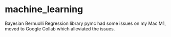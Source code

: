# machine_learning

Bayesian Bernuolli Regression library pymc had some issues on my Mac M1, moved to Google Collab which alleviated the issues.
